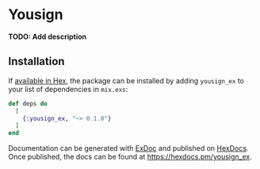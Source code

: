 # Yousign

**TODO: Add description**

## Installation

If [available in Hex](https://hex.pm/docs/publish), the package can be installed
by adding `yousign_ex` to your list of dependencies in `mix.exs`:

```elixir
def deps do
  [
    {:yousign_ex, "~> 0.1.0"}
  ]
end
```

Documentation can be generated with [ExDoc](https://github.com/elixir-lang/ex_doc)
and published on [HexDocs](https://hexdocs.pm). Once published, the docs can
be found at <https://hexdocs.pm/yousign_ex>.

